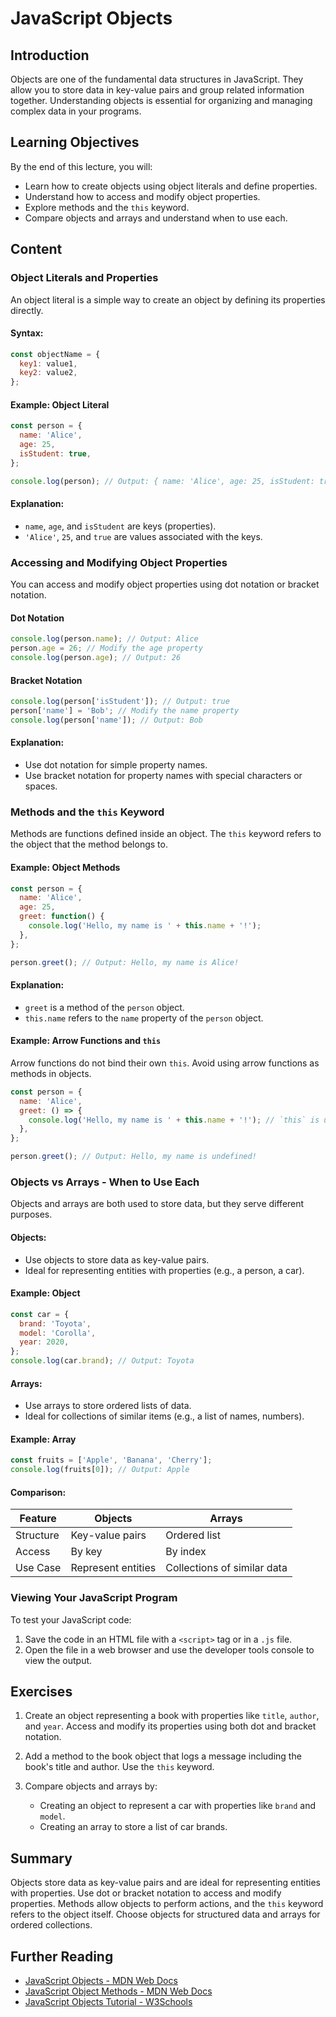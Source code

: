 # JavaScript Objects

## Introduction
Objects are one of the fundamental data structures in JavaScript. They allow you to store data in key-value pairs and group related information together. Understanding objects is essential for organizing and managing complex data in your programs.

## Learning Objectives
By the end of this lecture, you will:
- Learn how to create objects using object literals and define properties.
- Understand how to access and modify object properties.
- Explore methods and the `this` keyword.
- Compare objects and arrays and understand when to use each.

## Content

### Object Literals and Properties
An object literal is a simple way to create an object by defining its properties directly.

#### Syntax:
```javascript
const objectName = {
  key1: value1,
  key2: value2,
};
```

#### Example: Object Literal
```javascript
const person = {
  name: 'Alice',
  age: 25,
  isStudent: true,
};

console.log(person); // Output: { name: 'Alice', age: 25, isStudent: true }
```

#### Explanation:
- `name`, `age`, and `isStudent` are keys (properties).
- `'Alice'`, `25`, and `true` are values associated with the keys.

### Accessing and Modifying Object Properties
You can access and modify object properties using dot notation or bracket notation.

#### Dot Notation
```javascript
console.log(person.name); // Output: Alice
person.age = 26; // Modify the age property
console.log(person.age); // Output: 26
```

#### Bracket Notation
```javascript
console.log(person['isStudent']); // Output: true
person['name'] = 'Bob'; // Modify the name property
console.log(person['name']); // Output: Bob
```

#### Explanation:
- Use dot notation for simple property names.
- Use bracket notation for property names with special characters or spaces.

### Methods and the `this` Keyword
Methods are functions defined inside an object. The `this` keyword refers to the object that the method belongs to.

#### Example: Object Methods
```javascript
const person = {
  name: 'Alice',
  age: 25,
  greet: function() {
    console.log('Hello, my name is ' + this.name + '!');
  },
};

person.greet(); // Output: Hello, my name is Alice!
```

#### Explanation:
- `greet` is a method of the `person` object.
- `this.name` refers to the `name` property of the `person` object.

#### Example: Arrow Functions and `this`
Arrow functions do not bind their own `this`. Avoid using arrow functions as methods in objects.

```javascript
const person = {
  name: 'Alice',
  greet: () => {
    console.log('Hello, my name is ' + this.name + '!'); // `this` is undefined
  },
};

person.greet(); // Output: Hello, my name is undefined!
```

### Objects vs Arrays - When to Use Each
Objects and arrays are both used to store data, but they serve different purposes.

#### Objects:
- Use objects to store data as key-value pairs.
- Ideal for representing entities with properties (e.g., a person, a car).

#### Example: Object
```javascript
const car = {
  brand: 'Toyota',
  model: 'Corolla',
  year: 2020,
};
console.log(car.brand); // Output: Toyota
```

#### Arrays:
- Use arrays to store ordered lists of data.
- Ideal for collections of similar items (e.g., a list of names, numbers).

#### Example: Array
```javascript
const fruits = ['Apple', 'Banana', 'Cherry'];
console.log(fruits[0]); // Output: Apple
```

#### Comparison:
| Feature         | Objects                     | Arrays                     |
|-----------------|-----------------------------|----------------------------|
| Structure       | Key-value pairs             | Ordered list               |
| Access          | By key                      | By index                   |
| Use Case        | Represent entities          | Collections of similar data |

### Viewing Your JavaScript Program
To test your JavaScript code:
1. Save the code in an HTML file with a `<script>` tag or in a `.js` file.
2. Open the file in a web browser and use the developer tools console to view the output.

## Exercises
1. Create an object representing a book with properties like `title`, `author`, and `year`. Access and modify its properties using both dot and bracket notation.

2. Add a method to the book object that logs a message including the book's title and author. Use the `this` keyword.

3. Compare objects and arrays by:
   - Creating an object to represent a car with properties like `brand` and `model`.
   - Creating an array to store a list of car brands.

## Summary
Objects store data as key-value pairs and are ideal for representing entities with properties. Use dot or bracket notation to access and modify properties. Methods allow objects to perform actions, and the `this` keyword refers to the object itself. Choose objects for structured data and arrays for ordered collections.

## Further Reading
- [JavaScript Objects - MDN Web Docs](https://developer.mozilla.org/en-US/docs/Web/JavaScript/Reference/Global_Objects/Object)
- [JavaScript Object Methods - MDN Web Docs](https://developer.mozilla.org/en-US/docs/Web/JavaScript/Guide/Working_with_Objects)
- [JavaScript Objects Tutorial - W3Schools](https://www.w3schools.com/js/js_objects.asp)